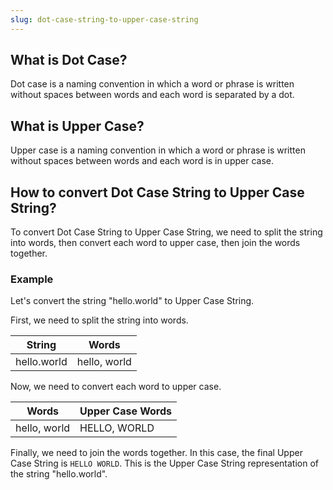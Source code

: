 ```yaml
---
slug: dot-case-string-to-upper-case-string
---
```


## What is Dot Case?

Dot case is a naming convention in which a word or phrase is written without spaces between words and each word is separated by a dot.

## What is Upper Case?

Upper case is a naming convention in which a word or phrase is written without spaces between words and each word is in upper case.

## How to convert Dot Case String to Upper Case String?

To convert Dot Case String to Upper Case String, we need to split the string into words, then convert each word to upper case, then join the words together.

### Example

Let's convert the string "hello.world" to Upper Case String.

First, we need to split the string into words.

| String      | Words        |
| ----------- | ------------ |
| hello.world | hello, world |

Now, we need to convert each word to upper case.

| Words        | Upper Case Words |
| ------------ | ---------------- |
| hello, world | HELLO, WORLD     |

Finally, we need to join the words together. In this case, the final Upper Case String is `HELLO WORLD`. This is the Upper Case String representation of the string "hello.world".

